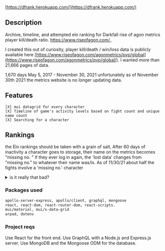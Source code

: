
[https://dfrank.herokuapp.com/](https://dfrank.herokuapp.com/)

## Description

Archive, timeline, and attempted elo ranking for Darkfall rise of agon metrics player kill/death ratio.
[https://www.riseofagon.com/ ](https://www.riseofagon.com/ ).

I created this out of curiosity, player kill/death / win/loss data is publicly available here [https://www.riseofagon.com/agonmetrics/pvp/global](https://www.riseofagon.com/agonmetrics/pvp/global/).
I wanted more than 21,666 pages of data. 



1,670 days May 5, 2017 - November 30, 2021
unfortunately as of November 30th 2021 the metrics website is no longer updating data. 


## Features
```
[X] mui datagrid for every character 
[X] Timeline of game's activity levels based on fight count and unique name count
[X] Searching for a character 
```


## Rankings 
the Elo rankings should be taken with a grain of salt, 
 After 60 days of inactivity a character goes to storage, their name on the metrics becomes "missing no. "
      if they ever log in again, the 'lost data' changes from "missing no." to whatever their name was/is.
      As of 11/30/21 about half the fights involve a 'missing no.' character 

<details>
  <summary> is it really that bad? </summary> 

  ```
  Global PVP kill count 916,385
  Global PVP gank count 166,883
                total 1,033,268
{ "winnerName" : /.*missingno.*/ }         526,167
{ "loserName" : /.*missingno.*/ }          602,367
 ```
</details>

### Packages used

```md
apollo-server-express, apollo/client, graphql, mongoose
react, react-dom, react-router-dom, react-scripts.
mui/material, mui/x-data-grid
arpad, dotenv
```

### Project reqs

Use React for the front end.
Use GraphQL with a Node.js and Express.js server.
Use MongoDB and the Mongoose ODM for the database.